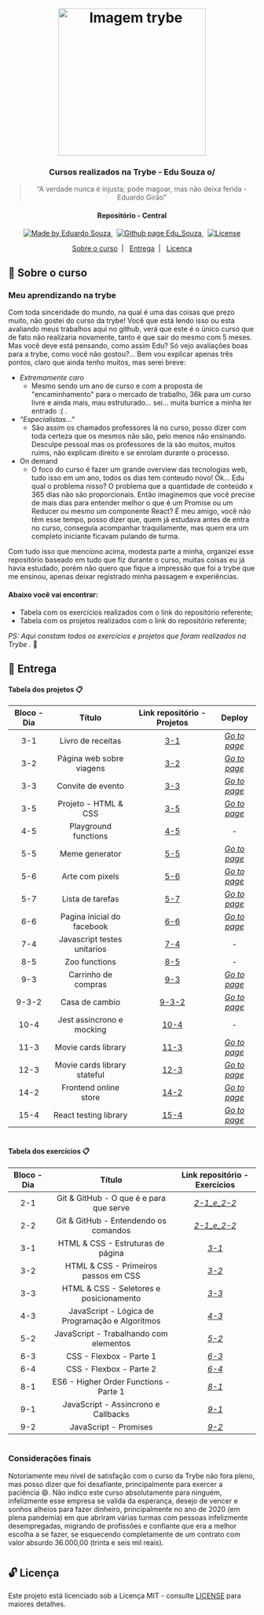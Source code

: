 <h1 align="center">
    <img alt="Imagem trybe" src="https://i.ibb.co/d4W2x4g/trybe.png" width="300px" />
</h1>

<h3 align="center">
  Cursos realizados na Trybe - Edu Souza o/
</h3>

<blockquote align="center">“A verdade nunca é injusta; pode magoar, mas não deixa ferida - Eduardo Girão”</blockquote>

<h4 align="center">
  Repositório - Central
</h4>

<p align="center">

  <a href="https://github.com/EduSouza-programmer" target="_blank">
    <img alt="Made by Eduardo Souza" src="https://img.shields.io/badge/made%20by-Edu%20Souza-%23F8952D">
  </a>&nbsp;

 <a href="https://edusouza-programmer.github.io/" target="_blank">
<img alt="Github page Edu_Souza " src="https://img.shields.io/badge/Github%20page-Edu_Souza-orange">
</a>&nbsp;

  <a href="#" >
    <img alt="License" src="https://img.shields.io/badge/license-MIT-%23F8952D">
  </a>

</p>

<p align="center">
  <a href="#rocket-Sobre-o-curso">Sobre o curso</a>&nbsp;&nbsp;|&nbsp;&nbsp;
  <a href="#postbox-Entrega"">Entrega</a>&nbsp;&nbsp;|&nbsp;&nbsp;
  <a href="#unlock-Licença">Licença</a>
</p>

## :rocket: Sobre o curso

### Meu aprendizando na trybe

Com toda sinceridade do mundo, na qual é uma das coisas que prezo muito, não gostei do curso da trybe! 
Você que está lendo isso ou esta avaliando meus trabalhos aqui no github, verá que este é o único curso que de fato não realizaria novamente, tanto é que sair do mesmo com 5 meses. Mas você deve está pensando, como assim Edu? Só vejo avaliações boas para a trybe, como você não gostou?... Bem vou explicar apenas três pontos, claro que ainda tenho muitos, mas serei breve:

- _Extremamente caro_
  - Mesmo sendo um ano de curso e com a proposta de "encaminhamento" para o mercado de trabalho, 36k para um curso livre e ainda mais, mau estruturado... sei... muita burrice a minha ter entrado :( . 
- _"Especialistas..."_
  - São assim os chamados professores lá no curso, posso dizer com toda certeza que os mesmos não são, pelo menos não ensinando. Desculpe pessoal mas os professores de lá são muitos, muitos ruims, não explicam direito e se enrolam durante o processo.  
- On demand
  - O foco do curso é fazer um grande overview das tecnologias web, tudo isso em um ano, todos os dias tem conteudo novo! Ok... Edu qual o problema nisso? O problema que a quantidade de conteúdo x 365 dias não são proporcionais. Então imaginemos que você precise de mais dias para entender melhor o que é um Promise ou um Reducer ou mesmo um componente React? É meu amigo, você não têm esse tempo, posso dizer que, quem já estudava antes de entra no curso, conseguia acompanhar traquilamente, mas quem era um completo iniciante ficavam pulando de turma.

Com tudo isso que menciono acima, modesta parte a minha, organizei esse repositório baseado em tudo que fiz durante o curso, muitas coisas eu já havia estudado, porém não quero que fique a impressão que foi a trybe que me ensinou, apenas deixar registrado minha passagem e experiências.  
#### Abaixo você vai encontrar:

- Tabela com os exercícios realizados com o link do repositório referente;
- Tabela com os projetos realizados com o link do repositório referente;

_PS: Aqui constam todos os exercícios e projetos que foram realizados na Trybe ._ :running:

## :postbox: Entrega
#### Tabela dos projetos :clipboard:

| Bloco - Dia |            Título            |                          Link repositório - Projetos                          |                                        Deploy                                        |
| :---------: | :--------------------------: | :---------------------------------------------------------------------------: | :----------------------------------------------------------------------------------: |
|     3-1     |      Livro de receitas       |                         [3-1](https://bit.ly/2Ej92q4)                         |                        _[Go to page](https://bit.ly/3j6Goan)_                        |
|     3-2     |   Página web sobre viagens   |                         [3-2](https://bit.ly/3hpqAPG)                         |                        _[Go to page](https://bit.ly/2CTWSDt)_                        |
|     3-3     |      Convite de evento       |                         [3-3](https://bit.ly/3lbABSZ)                         |                        _[Go to page](https://bit.ly/31o5Hig)_                        |
|     3-5     |     Projeto - HTML & CSS     |                         [3-5](https://bit.ly/3luM3cd)                         |                        _[Go to page](https://bit.ly/2YOkRLV)_                        |
|     4-5     |     Playground functions     |   [4-5](https://github.com/EduSouza-programmer/Trybe_Projeto_4-5_Edu_Souza)   |                                          -                                           |
|     5-5     |        Meme generator        |   [5-5](https://github.com/EduSouza-programmer/Trybe_Projeto_5-5_Edu_Souza)   |  _[Go to page](https://edusouza-programmer.github.io/Trybe_Projeto_5-5_Edu_Souza/)_  |
|     5-6     |       Arte com pixels        |   [5-6](https://github.com/EduSouza-programmer/Trybe_Projeto_5-6_Edu_Souza)   |  _[Go to page](https://edusouza-programmer.github.io/Trybe_Projeto_5-6_Edu_Souza/)_  |
|     5-7     |       Lista de tarefas       |   [5-7](https://github.com/EduSouza-programmer/Trybe_Projeto_5-7_Edu_Souza)   |  _[Go to page](https://edusouza-programmer.github.io/Trybe_Projeto_5-7_Edu_Souza/)_  |
|     6-6     |  Pagina inicial do facebook  |   [6-6](https://github.com/EduSouza-programmer/Trybe_Projeto_6-6_Edu_Souza)   |  _[Go to page](https://edusouza-programmer.github.io/Trybe_Projeto_6-6_Edu_Souza/)_  |
|     7-4     | Javascript testes unitarios  |   [7-4](https://github.com/EduSouza-programmer/Trybe_Projeto_7-4_Edu_Souza)   |                                          -                                           |
|     8-5     |        Zoo functions         |   [8-5](https://github.com/EduSouza-programmer/Trybe_Projeto_8-5_Edu_Souza)   |                                          -                                           |
|     9-3     |     Carrinho de compras      |   [9-3](https://github.com/EduSouza-programmer/Trybe_Projeto_9-3_Edu_Souza)   |  _[Go to page](https://edusouza-programmer.github.io/Trybe_Projeto_9-3_Edu_Souza/)_  |
|    9-3-2    |        Casa de cambio        | [9-3-2](https://github.com/EduSouza-programmer/Trybe_Projeto_9-3-2_Edu_Souza) | _[Go to page](https://edusouza-programmer.github.io/Trybe_Projeto_9-3-2_Edu_Souza/)_ |
|    10-4     |  Jest assincrono e mocking   |  [10-4](https://github.com/EduSouza-programmer/Trybe_Projeto_10-4_Edu_Souza)  |                                          -                                           |
|    11-3     |     Movie cards library      |  [11-3](https://github.com/EduSouza-programmer/Trybe_Projeto_11-3_Edu_Souza)  | _[Go to page](https://edusouza-programmer.github.io/Trybe_Projeto_11-3_Edu_Souza/)_  |
|    12-3     | Movie cards library stateful |                                   [12-3]()                                    |                                   _[Go to page]()_                                   |
|    14-2     |    Frontend online store     |                                   [14-2]()                                    |                                   _[Go to page]()_                                   |
|    15-4     |    React testing library     |                                   [15-4]()                                    |                                   _[Go to page]()_                                   |


#

#### Tabela dos exercícios :clipboard:

| Bloco - Dia |                     Título                      |                               Link repositório - Exercícios                               |
| :---------: | :---------------------------------------------: | :---------------------------------------------------------------------------------------: |
|     2-1     |     Git & GitHub - O que é e para que serve     | _[2-1_e_2-2](https://github.com/EduSouza-programmer/Trybe_Exercicio_2-1_e_2-2_Edu_Souza)_ |
|     2-2     |      Git & GitHub - Entendendo os comandos      | _[2-1_e_2-2](https://github.com/EduSouza-programmer/Trybe_Exercicio_2-1_e_2-2_Edu_Souza)_ |
|     3-1     |        HTML & CSS - Estruturas de página        |       _[3-1](https://github.com/EduSouza-programmer/Trybe_Exercicio_3-1_Edu_Souza)_       |
|     3-2     |      HTML & CSS - Primeiros passos em CSS       |       _[3-2](https://github.com/EduSouza-programmer/Trybe_Exercicio_3-2_Edu_Souza)_       |
|     3-3     |     HTML & CSS - Seletores e posicionamento     |       _[3-3](https://github.com/EduSouza-programmer/Trybe_Exercicio_3-3_Edu_Souza)_       |
|     4-3     | JavaScript - Lógica de Programação e Algoritmos |       _[4-3](https://github.com/EduSouza-programmer/Trybe_Exercicio_4-3_Edu_Souza)_       |
|     5-2     |     JavaScript - Trabalhando com elementos      |       _[5-2](https://github.com/EduSouza-programmer/Trybe_Exercicio_5-2_Edu_Souza)_       |
|     6-3     |             CSS - Flexbox - Parte 1             |       _[6-3](https://github.com/EduSouza-programmer/Trybe_Exercicio_6-3_Edu_Souza)_       |
|     6-4     |             CSS - Flexbox - Parte 2             |       _[6-4](https://github.com/EduSouza-programmer/Trybe_Exercicio_6-4_Edu_Souza)_       |
|     8-1     |     ES6 - Higher Order Functions - Parte 1      |       _[8-1](https://github.com/EduSouza-programmer/Trybe_Exercicio_8-1_Edu_Souza)_       |
|     9-1     |       JavaScript - Assíncrono e Callbacks       |       _[9-1](https://github.com/EduSouza-programmer/Trybe_Exercicio_9-1_Edu_Souza)_       |
|     9-2     |              JavaScript - Promises              |       _[9-2](https://github.com/EduSouza-programmer/Trybe_Exercicio_9-2_Edu_Souza)_       |

#

### Considerações finais

Notoriamente meu nível de satisfação com o curso da Trybe não fora pleno, mas posso dizer que foi desafiante, principalmente para exercer a paciência :smile:. Não indico este curso absolutamente para ninguém, infelizmente esse empresa se valida da esperança, desejo de vencer e sonhos alheios para fazer dinheiro, principalmente no ano de 2020 (em plena pandemia) em que abriram várias turmas com pessoas infelizmente desempregadas, migrando de profissões e confiante que era a melhor escolha a se fazer, se esquecendo completamente de um contrato com valor absurdo 36.000,00 (trinta e seis mil reais).  

#

## :unlock: Licença

Este projeto está licenciado sob a Licença MIT - consulte [LICENSE](https://opensource.org/licenses/MIT) para maiores detalhes.
